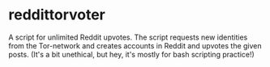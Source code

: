 # reddittorvoter
A script for unlimited Reddit upvotes. The script requests new identities from the Tor-network and creates accounts in Reddit and upvotes the given posts. (It's a bit unethical, but hey, it's mostly for bash scripting practice!)
